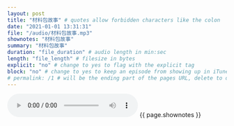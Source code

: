 ```yaml
---
layout: post
title: "材料包故事" # quotes allow forbidden characters like the colon
date: "2021-01-01 13:31:31"
file: "/audio/材料包故事.mp3"
shownotes: "材料包故事"
summary: "材料包故事"
duration: "file_duration" # audio length in min:sec
length: "file_length" # filesize in bytes
explicit: "no" # change to yes to flag with the explicit tag
block: "no" # change to yes to keep an episode from showing up in iTunes
# permalink: /1 # will be the ending part of the pages URL, delete to default to the title
---
```


<audio controls>
<source src="{{site.url}}{{site.baseurl}}{{ page.file }}" type="audio/x-mp3">
Your browser does not support the audio element.
</audio>
{{ page.shownotes }}
